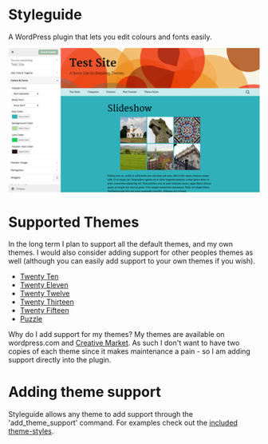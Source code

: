 Styleguide
==========

A WordPress plugin that lets you edit colours and fonts easily.

![Twenty Thirteen Screenshot](https://github.com/BinaryMoon/styleguide/raw/master/screenshots/screenshot-1.png)

# Supported Themes

In the long term I plan to support all the default themes, and my own themes. I would also consider adding support for other peoples themes as well (although you can easily add support to your own themes if you wish).

* [Twenty Ten](https://wordpress.org/themes/twentyten)
* [Twenty Eleven](https://wordpress.org/themes/twentyeleven)
* [Twenty Twelve](https://wordpress.org/themes/twentytwelve)
* [Twenty Thirteen](https://wordpress.org/themes/twentythirteen)
* [Twenty Fifteen](https://wordpress.org/themes/twentyfifteen)
* [Puzzle](https://creativemarket.com/BinaryMoon/108641-Puzzle-Responsive-WordPress-Theme?u=BinaryMoon)

Why do I add support for my themes? My themes are available on wordpress.com and <a href="https://creativemarket.com/BinaryMoon?u=BinaryMoon">Creative Market</a>. As such I don't want to have two copies of each theme since it makes maintenance a pain - so I am adding support directly into the plugin.

# Adding theme support

Styleguide allows any theme to add support through the 'add_theme_support' command. For examples check out the [included theme-styles](https://github.com/BinaryMoon/styleguide/tree/master/theme-styles).